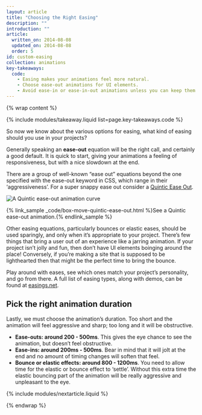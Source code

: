 ```yaml
---
layout: article
title: "Choosing the Right Easing"
description: ""
introduction: ""
article:
  written_on: 2014-08-08
  updated_on: 2014-08-08
  order: 5
id: custom-easing
collection: animations
key-takeaways:
  code:
    - Easing makes your animations feel more natural.
    - Choose ease-out animations for UI elements.
    - Avoid ease-in or ease-in-out animations unless you can keep them short; they tend to feel sluggish to end users.
---
```

{% wrap content %}

{% include modules/takeaway.liquid list=page.key-takeaways.code %}

So now we know about the various options for easing, what kind of easing should you use in your projects?

Generally speaking an **ease-out** equation will be the right call, and certainly a good default. It is quick to start, giving your animations a feeling of responsiveness, but with a nice slowdown at the end.

There are a group of well-known “ease out” equations beyond the one specified with the ease-out keyword in CSS, which range in their ‘aggressiveness’. For a super snappy ease out consider a [Quintic Ease Out](http://easings.net/#easeOutQuint).

<img src="quintic-ease-out-markers.png" alt="A Quintic ease-out animation curve" />

{% link_sample _code/box-move-quintic-ease-out.html %}See a Quintic ease-out animation.{% endlink_sample %}

Other easing equations, particularly bounces or elastic eases, should be used sparingly, and only when it’s appropriate to your project. There’s few things that bring a user out of an experience like a jarring animation. If your project isn’t jolly and fun, then don’t have UI elements boinging around the place! Conversely, if you’re making a site that is supposed to be lighthearted then that might be the perfect time to bring the bounce.

Play around with eases, see which ones match your project’s personality, and go from there. A full list of easing types, along with demos, can be found at [easings.net](http://easings.net).

## Pick the right animation duration

Lastly, we must choose the animation’s duration. Too short and the animation will feel aggressive and sharp; too long and it will be obstructive.

* **Ease-outs: around 200 - 500ms**. This gives the eye chance to see the animation, but doesn’t feel obstructive.
* **Ease-ins: around 200ms - 500ms**. Bear in mind that it will jolt at the end and no amount of timing changes will soften that feel.
* **Bounce or elastic effects: around 800 - 1200ms**. You need to allow time for the elastic or bounce effect to ‘settle’. Without this extra time the elastic bouncing part of the animation will be really aggressive and unpleasant to the eye.

{% include modules/nextarticle.liquid %}

{% endwrap %}
